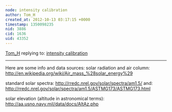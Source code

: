 ```yaml
---
node: intensity calibration
author: Tom_H
created_at: 2012-10-13 03:17:15 +0000
timestamp: 1350098235
nid: 3886
cid: 1636
uid: 43352
---
```




[Tom_H](../profile/Tom_H) replying to: [intensity calibration](../notes/tomh/9-19-2012/intensity-calibration)

----
Here are some info and data sources:
solar radiation and air column: http://en.wikipedia.org/wiki/Air_mass_%28solar_energy%29

standard solar spectra: http://rredc.nrel.gov/solar/spectra/am1.5/
and:
http://rredc.nrel.gov/solar/spectra/am1.5/ASTMG173/ASTMG173.html

solar elevation (altitude in astronomical terms):
http://aa.usno.navy.mil/data/docs/AltAz.php